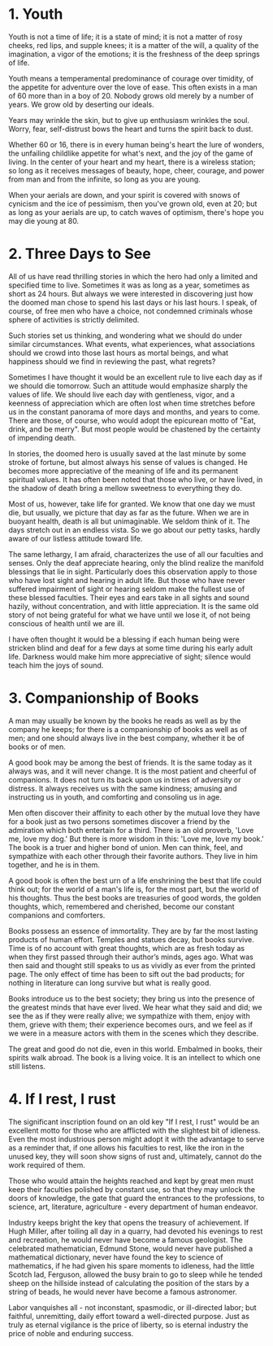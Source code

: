 # 1. Youth

Youth is not a time of life; it is a state of mind; it is not a matter of rosy cheeks, red lips, and supple knees; it is a matter of the will, a quality of the imagination, a vigor of the emotions; it is the freshness of the deep springs of life.

Youth means a temperamental predominance of courage over timidity, of the appetite for adventure over the love of ease. This often exists in a man of 60 more than in a boy of 20. Nobody grows old merely by a number of years. We grow old by deserting our ideals.

Years may wrinkle the skin, but to give up enthusiasm wrinkles the soul. Worry, fear, self-distrust bows the heart and turns the spirit back to dust.

Whether 60 or 16, there is in every human being's heart the lure of wonders, the unfailing childlike appetite for what's next, and the joy of the game of living. In the center of your heart and my heart, there is a wireless station; so long as it receives messages of beauty, hope, cheer, courage, and power from man and from the infinite, so long as you are young.

When your aerials are down, and your spirit is covered with snows of cynicism and the ice of pessimism, then you've grown old, even at 20; but as long as your aerials are up, to catch waves of optimism, there's hope you may die young at 80.

# 2. Three Days to See

All of us have read thrilling stories in which the hero had only a limited and specified time to live. Sometimes it was as long as a year, sometimes as short as 24 hours. But always we were interested in discovering just how the doomed man chose to spend his last days or his last hours. I speak, of course, of free men who have a choice, not condemned criminals whose sphere of activities is strictly delimited.

Such stories set us thinking, and wondering what we should do under similar circumstances. What events, what experiences, what associations should we crowd into those last hours as mortal beings, and what happiness should we find in reviewing the past, what regrets?

Sometimes I have thought it would be an excellent rule to live each day as if we should die tomorrow. Such an attitude would emphasize sharply the values of life. We should live each day with gentleness, vigor, and a keenness of appreciation which are often lost when time stretches before us in the constant panorama of more days and months, and years to come. There are those, of course, who would adopt the epicurean motto of "Eat, drink, and be merry". But most people would be chastened by the certainty of impending death.

In stories, the doomed hero is usually saved at the last minute by some stroke of fortune, but almost always his sense of values is changed. He becomes more appreciative of the meaning of life and its permanent spiritual values. It has often been noted that those who live, or have lived, in the shadow of death bring a mellow sweetness to everything they do.

Most of us, however, take life for granted. We know that one day we must die, but usually, we picture that day as far as the future. When we are in buoyant health, death is all but unimaginable. We seldom think of it. The days stretch out in an endless vista. So we go about our petty tasks, hardly aware of our listless attitude toward life.

The same lethargy, I am afraid, characterizes the use of all our faculties and senses. Only the deaf appreciate hearing, only the blind realize the manifold blessings that lie in sight. Particularly does this observation apply to those who have lost sight and hearing in adult life. But those who have never suffered impairment of sight or hearing seldom make the fullest use of these blessed faculties. Their eyes and ears take in all sights and sound hazily, without concentration, and with little appreciation. It is the same old story of not being grateful for what we have until we lose it, of not being conscious of health until we are ill.

I have often thought it would be a blessing if each human being were stricken blind and deaf for a few days at some time during his early adult life. Darkness would make him more appreciative of sight; silence would teach him the joys of sound.

# 3. Companionship of Books

A man may usually be known by the books he reads as well as by the company he keeps; for there is a companionship of books as well as of men; and one should always live in the best company, whether it be of books or of men.

A good book may be among the best of friends. It is the same today as it always was, and it will never change. It is the most patient and cheerful of companions. It does not turn its back upon us in times of adversity or distress. It always receives us with the same kindness; amusing and instructing us in youth, and comforting and consoling us in age.

Men often discover their affinity to each other by the mutual love they have for a book just as two persons sometimes discover a friend by the admiration which both entertain for a third. There is an old proverb, 'Love me, love my dog.' But there is more wisdom in this: 'Love me, love my book.' The book is a truer and higher bond of union. Men can think, feel, and sympathize with each other through their favorite authors. They live in him together, and he is in them.

A good book is often the best urn of a life enshrining the best that life could think out; for the world of a man's life is, for the most part, but the world of his thoughts. Thus the best books are treasuries of good words, the golden thoughts, which, remembered and cherished, become our constant companions and comforters.

Books possess an essence of immortality. They are by far the most lasting products of human effort. Temples and statues decay, but books survive. Time is of no account with great thoughts, which are as fresh today as when they first passed through their author’s minds, ages ago. What was then said and thought still speaks to us as vividly as ever from the printed page. The only effect of time has been to sift out the bad products; for nothing in literature can long survive but what is really good.

Books introduce us to the best society; they bring us into the presence of the greatest minds that have ever lived. We hear what they said and did; we see the as if they were really alive; we sympathize with them, enjoy with them, grieve with them; their experience becomes ours, and we feel as if we were in a measure actors with them in the scenes which they describe.

The great and good do not die, even in this world. Embalmed in books, their spirits walk abroad. The book is a living voice. It is an intellect to which one still listens.

# 4. If I rest, I rust

The significant inscription found on an old key "If I rest, I rust" would be an excellent motto for those who are afflicted with the slightest bit of idleness. Even the most industrious person might adopt it with the advantage to serve as a reminder that, if one allows his faculties to rest, like the iron in the unused key, they will soon show signs of rust and, ultimately, cannot do the work required of them.

Those who would attain the heights reached and kept by great men must keep their faculties polished by constant use, so that they may unlock the doors of knowledge, the gate that guard the entrances to the professions, to science, art, literature, agriculture - every department of human endeavor.

Industry keeps bright the key that opens the treasury of achievement. If Hugh Miller, after toiling all day in a quarry, had devoted his evenings to rest and recreation, he would never have become a famous geologist. The celebrated mathematician, Edmund Stone, would never have published a mathematical dictionary, never have found the key to science of mathematics, if he had given his spare moments to idleness, had the little Scotch lad, Ferguson, allowed the busy brain to go to sleep while he tended sheep on the hillside instead of calculating the position of the stars by a string of beads, he would never have become a famous astronomer.

Labor vanquishes all - not inconstant, spasmodic, or ill-directed labor; but faithful, unremitting, daily effort toward a well-directed purpose. Just as truly as eternal vigilance is the price of liberty, so is eternal industry the price of noble and enduring success.
